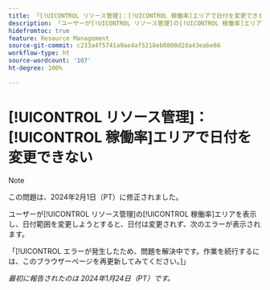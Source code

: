 ```yaml
---
title: 「[!UICONTROL リソース管理]：[!UICONTROL 稼働率]エリアで日付を変更できない」
description: 「ユーザーが[!UICONTROL リソース管理]の[!UICONTROL 稼働率]エリアを表示し、日付範囲を変更しようとすると、日付は変更されず、エラーが表示される。」
hidefromtoc: true
feature: Resource Management
source-git-commit: c233a4f5741a9ae4af5218eb0800d2da43eabe66
workflow-type: ht
source-wordcount: '107'
ht-degree: 100%

---
```



# [!UICONTROL リソース管理]：[!UICONTROL 稼働率]エリアで日付を変更できない

>[!NOTE]
>
>この問題は、2024年2月1日（PT）に修正されました。

ユーザーが[!UICONTROL リソース管理]の[!UICONTROL 稼働率]エリアを表示し、日付範囲を変更しようとすると、日付は変更されず、次のエラーが表示されます。

「[!UICONTROL エラーが発生したため、問題を解決中です。作業を続行するには、このブラウザーページを再更新してみてください。]」

_最初に報告されたのは 2024年1月24日（PT）です。_
